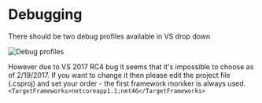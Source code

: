 # Debugging

There should be two debug profiles available in VS drop down

![](https://cloud.githubusercontent.com/assets/6011991/15627671/89f2405a-24eb-11e6-8bd1-c9d45613e0f6.png "Debug profiles")

However due to VS 2017 RC4 bug it seems that it's impossible to choose as of 2/19/2017.  If you want to change it then please edit the project file (.csproj) and set your order - the first framework moniker is always used. `<TargetFrameworks>netcoreapp1.1;net46</TargetFrameworks>`